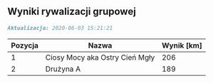 ## Wyniki rywalizacji grupowej

```markdown
Aktualizacja: 2020-06-03 15:21:21
```

Pozycja | Nazwa | Wynik [km] |
------------ | -------------  | -------------
 1 |Ciosy Mocy aka Ostry Cień Mgły | 206 
 2 |Drużyna A | 189